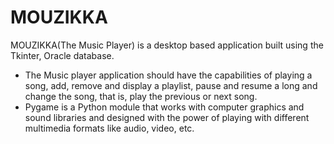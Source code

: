 # MOUZIKKA

MOUZIKKA(The Music Player)  is a desktop based application built using the Tkinter, Oracle database.
* The Music player application should have the capabilities of playing a song, add, remove and display a playlist, pause and resume a long and change the song, that is, play the previous or next song.
* Pygame is a Python module that works with computer graphics and sound libraries and designed with the power of playing with different multimedia formats like audio, video, etc.
